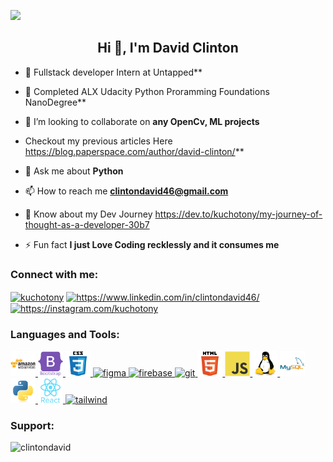 ![](https://lh3.googleusercontent.com/T4PNKIWTBKeRyMDVjs-YqETEf8tUnmK5f7z8-5SQaS7iwGEDHodknRVuVWbW6gvVT0oN-X2fOrofP2aoQZkHUb5HX2JvBlJF6vjIhY3k2X7pOxiJI90JsKaEmSQk00LwbNiveHR_mDWr7pKLZrONudDmPibPZZn8iOvSln5vYLb0YGZvGOsgefoeV8_-WDNi6uXeTx2_7sqeM4zota-I12nd4g4_9R-C2Mz0Vb_zJsXOcyDrc_nbsD2kz0TUee8v8IG82yAdDY7JlwW6mJVGcH0lSVfBV6Ehu_t80s7ZvTd9pGy1rLPwCX6zEKBQ_Wf4LhiuOmMORwvtR1x058BofiLAxrVQY8h3tC5H_Fzk3UA4GRWcUQw30NU2glXlG1oUBvfhNKaSQOAGjWaeRPob7rRTsKtIo-coM41-NHIvhSmpD9epKvQ8F9ywxiJX60SgJ5xlfnu7s6tSLR9Q2E6_u75toKanppXkO3_4rTYDw6WKxC4NL51xSuyUVQvMCm2JZAMbbZNW3_mrevyXzHzeQg_xYFMeJ_juoNp7oPHys-zXosqfL2Ad0d-XCbg1LS5VeSj4WU293e7oNShWaLQGI8ISGW6ks0cKXeqi-FJ7sUqd_NSl0OXR-YfpIPTaGuZwB1N5yYm8GPcjXwAmgn3vvNX3rbAyx1sBAFfrLRWOj7qJUITGBGDJ7mS0-qYM9Zt-hs23AeBGDfdpXhwHdyf4Xgwqb4ip12pFmaNLTqsjL_x5EN4tGU61RMZeJAU=w440-h220-no?authuser=0)

<h2 align="center">Hi 👋, I'm David Clinton</h2>

- 🌱 Fullstack developer Intern at Untapped**
- 🌱 Completed ALX Udacity Python Proramming Foundations NanoDegree**

- 👯 I’m looking to collaborate on **any OpenCv, ML projects**

- Checkout my previous articles Here https://blog.paperspace.com/author/david-clinton/**


- 💬 Ask me about **Python**

- 📫 How to reach me **clintondavid46@gmail.com**

- 📄 Know about my Dev Journey https://dev.to/kuchotony/my-journey-of-thought-as-a-developer-30b7

- ⚡ Fun fact **I just Love Coding recklessly and it consumes me**

<h3 align="left">Connect with me:</h3>
<p align="left">
<a href="https://twitter.com/kuchotony" target="blank"><img align="center" src="https://raw.githubusercontent.com/rahuldkjain/github-profile-readme-generator/master/src/images/icons/Social/twitter.svg" alt="kuchotony" height="30" width="40" /></a>
<a href="https://linkedin.com/in/https://www.linkedin.com/in/david-clinton-6861a91ab/" target="blank"><img align="center" src="https://raw.githubusercontent.com/rahuldkjain/github-profile-readme-generator/master/src/images/icons/Social/linked-in-alt.svg" alt="https://www.linkedin.com/in/clintondavid46/" height="30" width="40" /></a>
<a href="https://instagram.com/https://instagram.com/kuchotony" target="blank"><img align="center" src="https://raw.githubusercontent.com/rahuldkjain/github-profile-readme-generator/master/src/images/icons/Social/instagram.svg" alt="https://instagram.com/kuchotony" height="30" width="40" /></a>
</p>

<h3 align="left">Languages and Tools:</h3>
<p align="left"> <a href="https://aws.amazon.com" target="_blank" rel="noreferrer"> <img src="https://raw.githubusercontent.com/devicons/devicon/master/icons/amazonwebservices/amazonwebservices-original-wordmark.svg" alt="aws" width="40" height="40"/> </a> <a href="https://getbootstrap.com" target="_blank" rel="noreferrer"> <img src="https://raw.githubusercontent.com/devicons/devicon/master/icons/bootstrap/bootstrap-plain-wordmark.svg" alt="bootstrap" width="40" height="40"/> </a> <a href="https://www.w3schools.com/css/" target="_blank" rel="noreferrer"> <img src="https://raw.githubusercontent.com/devicons/devicon/master/icons/css3/css3-original-wordmark.svg" alt="css3" width="40" height="40"/> </a> <a href="https://www.figma.com/" target="_blank" rel="noreferrer"> <img src="https://www.vectorlogo.zone/logos/figma/figma-icon.svg" alt="figma" width="40" height="40"/> </a> <a href="https://firebase.google.com/" target="_blank" rel="noreferrer"> <img src="https://www.vectorlogo.zone/logos/firebase/firebase-icon.svg" alt="firebase" width="40" height="40"/> </a> <a href="https://git-scm.com/" target="_blank" rel="noreferrer"> <img src="https://www.vectorlogo.zone/logos/git-scm/git-scm-icon.svg" alt="git" width="40" height="40"/> </a> <a href="https://www.w3.org/html/" target="_blank" rel="noreferrer"> <img src="https://raw.githubusercontent.com/devicons/devicon/master/icons/html5/html5-original-wordmark.svg" alt="html5" width="40" height="40"/> </a> <a href="https://developer.mozilla.org/en-US/docs/Web/JavaScript" target="_blank" rel="noreferrer"> <img src="https://raw.githubusercontent.com/devicons/devicon/master/icons/javascript/javascript-original.svg" alt="javascript" width="40" height="40"/> </a> <a href="https://www.linux.org/" target="_blank" rel="noreferrer"> <img src="https://raw.githubusercontent.com/devicons/devicon/master/icons/linux/linux-original.svg" alt="linux" width="40" height="40"/> </a> <a href="https://www.mysql.com/" target="_blank" rel="noreferrer"> <img src="https://raw.githubusercontent.com/devicons/devicon/master/icons/mysql/mysql-original-wordmark.svg" alt="mysql" width="40" height="40"/> </a> <a href="https://www.python.org" target="_blank" rel="noreferrer"> <img src="https://raw.githubusercontent.com/devicons/devicon/master/icons/python/python-original.svg" alt="python" width="40" height="40"/> </a> <a href="https://reactjs.org/" target="_blank" rel="noreferrer"> <img src="https://raw.githubusercontent.com/devicons/devicon/master/icons/react/react-original-wordmark.svg" alt="react" width="40" height="40"/> </a> <a href="https://tailwindcss.com/" target="_blank" rel="noreferrer"> <img src="https://www.vectorlogo.zone/logos/tailwindcss/tailwindcss-icon.svg" alt="tailwind" width="40" height="40"/> </a> </p>

<h3 align="left">Support:</h3>
<p><a href="https://www.buymeacoffee.com/clintondavid"> <img align="left" src="https://cdn.buymeacoffee.com/buttons/v2/default-yellow.png" height="50" width="210" alt="clintondavid" /></a></p><br><br>

